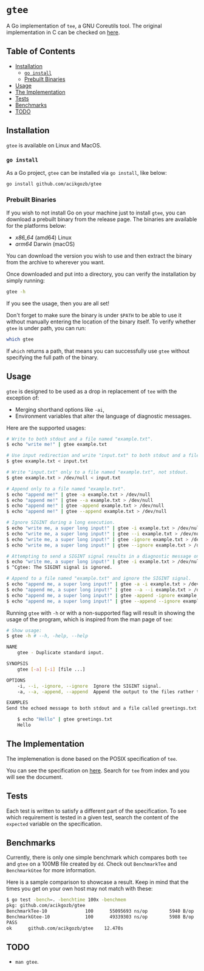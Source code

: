 # `gtee`

A Go implementation of `tee`, a GNU Coreutils tool. The original implementation in C can be checked on [here](https://github.com/coreutils/coreutils/blob/master/src/tee.c).

## Table of Contents

<!--toc:start-->

- [Installation](#a-idinstallation-installation)
  - [`go install`](#go-install)
  - [Prebuilt Binaries](#prebuilt-binaries)
- [Usage](#a-idusage-usage)
- [The Implementation](#a-idthe-implementation-the-implementation)
- [Tests](#a-idtests-tests)
- [Benchmarks](#a-idbenchmarks-benchmarks)
- [TODO](#a-idtodo-todo)
<!--toc:end-->

## <a id='installation' /> Installation

`gtee` is available on Linux and MacOS.

### <a id='go-install' /> `go install`

As a Go project, `gtee` can be installed via `go install`, like below:

```bash
go install github.com/acikgozb/gtee
```

### <a id='prebuilt-binaries' /> Prebuilt Binaries

If you wish to not install Go on your machine just to install `gtee`, you can download a prebuilt binary from the release page.
The binaries are available for the platforms below:

- _x86_64_ (amd64) Linux
- _arm64_ Darwin (macOS)

You can download the version you wish to use and then extract the binary from the archive to wherever you want.

Once downloaded and put into a directory, you can verify the installation by simply running:

```bash
gtee -h
```

If you see the usage, then you are all set!

Don't forget to make sure the binary is under `$PATH` to be able to use it without manually entering the location of the binary itself.
To verify whether `gtee` is under path, you can run:

```bash
which gtee
```

If `which` returns a path, that means you can successfully use `gtee` without specifying the full path of the binary.

## <a id='usage' /> Usage

`gtee` is designed to be used as a drop in replacement of `tee` with the exception of:

- Merging shorthand options like `-ai`,
- Environment variables that alter the language of diagnostic messages.

Here are the supported usages:

```bash
# Write to both stdout and a file named "example.txt".
$ echo "write me!" | gtee example.txt

# Use input redirection and write "input.txt" to both stdout and a file named "example.txt".
$ gtee example.txt < input.txt

# Write "input.txt" only to a file named "example.txt", not stdout.
$ gtee example.txt > /dev/null < input.txt

# Append only to a file named "example.txt".
$ echo "append me!" | gtee -a example.txt > /dev/null
$ echo "append me!" | gtee --a example.txt > /dev/null
$ echo "append me!" | gtee -append example.txt > /dev/null
$ echo "append me!" | gtee --append example.txt > /dev/null

# Ignore SIGINT during a long execution.
$ echo "write me, a super long input!" | gtee -i example.txt > /dev/null
$ echo "write me, a super long input!" | gtee --i example.txt > /dev/null
$ echo "write me, a super long input!" | gtee -ignore example.txt > /dev/null
$ echo "write me, a super long input!" | gtee --ignore example.txt > /dev/null

# Attempting to send a SIGINT signal results in a diagnostic message on stdout, not err.
$ echo "write me, a super long input!" | gtee -i example.txt > /dev/null
$ ^Cgtee: The SIGINT signal is ignored.

# Append to a file named "example.txt" and ignore the SIGINT signal.
$ echo "append me, a super long input!" | gtee -a -i example.txt > /dev/null
$ echo "append me, a super long input!" | gtee --a --i example.txt > /dev/null
$ echo "append me, a super long input!" | gtee -append -ignore example.txt > /dev/null
$ echo "append me, a super long input!" | gtee --append --ignore example.txt > /dev/null
```

Running `gtee` with `-h` or with a non-supported flag will result in showing the usage of the program, which is inspired from the man page of `tee`:

```bash
# Show usage:
$ gtee -h # --h, -help, --help

NAME
	gtee - Duplicate standard input.

SYNOPSIS
	gtee [-a] [-i] [file ...]

OPTIONS
	-i, --i, -ignore, --ignore	Ignore the SIGINT signal.
	-a, --a, -append, --append	Append the output to the files rather than overwriting them.

EXAMPLES
Send the echoed message to both stdout and a file called greetings.txt:

	$ echo "Hello" | gtee greetings.txt
	Hello
```

## <a id='the-implementation' /> The Implementation

The implemenation is done based on the POSIX specification of `tee`.

You can see the specification on [here](https://pubs.opengroup.org/onlinepubs/9799919799/).
Search for `tee` from index and you will see the document.

## <a id='tests' /> Tests

Each test is written to satisfy a different part of the specification.
To see which requirement is tested in a given test, search the content of the `expected` variable on the specification.

## <a id='benchmarks' /> Benchmarks

Currently, there is only one simple benchmark which compares both `tee` and `gtee` on a 100MB file created by `dd`.
Check out `BenchmarkTee` and `BenchmarkGtee` for more information.

Here is a sample comparison to showcase a result.
Keep in mind that the times you get on your own host may not match with these:

```bash
$ go test -bench=. -benchtime 100x -benchmem
pkg: github.com/acikgozb/gtee
BenchmarkTee-10     	     100	  55095693 ns/op	    5940 B/op	      22 allocs/op
BenchmarkGtee-10    	     100	  49339303 ns/op	    5988 B/op	      22 allocs/op
PASS
ok  	github.com/acikgozb/gtee	12.470s
```

## <a id='todo' /> TODO

- `man gtee`.
